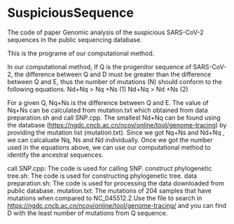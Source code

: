 # SuspiciousSequence
 The code of paper Genomic analysis of the suspicious SARS-CoV-2 sequences in the public sequencing database.
 
This is the programe of our computational method.

In our computational method, If Q is the progenitor sequence of SARS-CoV-2, the difference between Q and D must be greater than the difference between Q and E, thus the number of mutations (N) should conform to the following equations. 
Nd+Nq > Nq +Ns (1)
Nd+Nq > Nd +Ns (2)

For a given Q, Nq+Ns is the difference between Q and E. The value of Nq+Ns can be calculated from mutation.txt which obtained from data preparation.sh and call SNP.cpp. The smallest Nd+Nq can be found using the database (https://ngdc.cncb.ac.cn/ncov/online/tool/genome-tracing) by providing the mutation list (mutation.txt). Since we got Nq+Ns and Nd+Nq , we can calcaluate Nq, Ns and Nd individually. Once we got the number used in the equations above, we can use our computational method to identify the ancestral sequences. 

call SNP.cpp: The code is used for calling SNP.
construct phylogenetic tree.sh: The code is used for constructing phylogenetic tree.
data preparation.sh: The code is used for processing the data downloaded from public database.
mutation.txt: The mutations of 204 samples that have mutations when compared to  NC_045512.2.Use the file to search in https://ngdc.cncb.ac.cn/ncov/online/tool/genome-tracing/ and you can find D with the least number of mutations from Q sequence.
